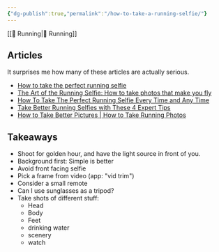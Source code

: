 ```yaml
---
{"dg-publish":true,"permalink":"/how-to-take-a-running-selfie/"}
---
```



[[📘 Running\|📘 Running]]

## Articles

It surprises me how many of these articles are actually serious.

* [How to take the perfect running selfie](https://www.runnersworld.com/uk/gear/a774318/how-to-take-the-perfect-running-selfie/)
* [The Art of the Running Selfie: How to take photos that make you fly](https://coachdebbieruns.com/running-selfie/)
* [How To Take The Perfect Running Selfie Every Time and Any Time](https://www.runsociety.com/highlight/how-to-take-the-perfect-running-selfie-everytime-and-anytime/)
* [Take Better Running Selfies with These 4 Expert Tips](https://www.runtastic.com/blog/en/running-selfie-tips/)
* [How to Take Better Pictures | How to Take Running Photos](https://www.runnersworld.com/runners-stories/a28400078/how-to-take-action-shots/)

## Takeaways

* Shoot for golden hour, and have the light source in front of you.
* Background first: Simple is better
* Avoid front facing selfie
* Pick a frame from video (app: "vid trim")
* Consider a small remote
* Can I use sunglasses as a tripod?
* Take shots of different stuff:
    * Head
    * Body
    * Feet
    * drinking water
    * scenery
    * watch